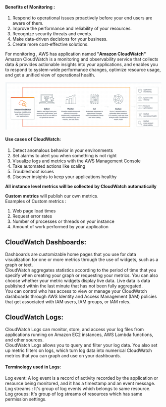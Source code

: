 #### Benefits of Monitoring :<br>
1. Respond to operational issues proactively before your end users are aware of them.<br>
2. Improve the performance and reliability of your resources.<br>
3. Recognize security threats and events.<br>
4. Make data-driven decisions for your business.<br>
5. Create more cost-effective solutions.<br>

For monitoring , AWS has application named **"Amazon CloudWatch"** <br>
Amazon CloudWatch is a monitoring and observability service that collects data & provides actionable insights into your applications, and enables you to respond to system-wide performance changes, optimize resource usage, and get a unified view of operational health.<br>

![CloudWatch Working](https://github.com/arjun1131/AWS-SAA-C-03-Notes/blob/main/AWS%20Images/CloudWatch.PNG)

#### Use cases of CloudWatch:<br>
1. Detect anomalous behavior in your environments<br>
2. Set alarms to alert you when something is not right<br>
3. Visualize logs and metrics with the AWS Management Console<br>
4. Take automated actions like scaling<br>
5. Troubleshoot issues<br>
6. Discover insights to keep your applications healthy<br>

**All instance level metrics will be collected by CloudWatch automatically**<br>

**Custom metrics** will publish our own metrics.<br>
Examples of Custom metrics :<br>
1. Web page load times<br>
2. Request error rates<br>
3. Number of processes or threads on your instance<br>
4. Amount of work performed by your application<br>

## CloudWatch Dashboards:
Dashboards are customizable home pages that you use for data visualization for one or more metrics through the use of widgets, such as a graph or text.<br>
CloudWatch aggregates statistics according to the period of time that you specify when creating your graph or requesting your metrics. You can also choose whether your metric widgets display live data. Live data is data published within the last minute that has not been fully aggregated.<br>
You can control who has access to view or manage your CloudWatch dashboards through AWS Identity and Access Management (IAM) policies that get associated with IAM users, IAM groups, or IAM roles.<br>

## CloudWatch Logs:
CloudWatch Logs can monitor, store, and access your log files from applications running on Amazon EC2 instances, AWS Lambda functions, and other sources.<br>
CloudWatch Logs allows you to query and filter your log data. You also set up metric filters on logs, which turn log data into numerical CloudWatch metrics that you can graph and use on your dashboards.<br>
#### Terminology used in Logs:
Log event: A log event is a record of activity recorded by the application or resource being monitored, and it has a timestamp and an event message.<br>
Log streams : It's group of log events which belongs to same resource.<br>
Log groups: It's group of log streams of resources which has same permission settings.<br>

